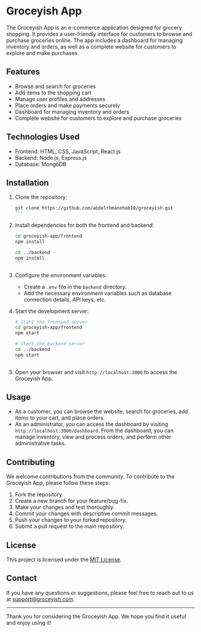 # Groceyish App

The Groceyish App is an e-commerce application designed for grocery shopping. It provides a user-friendly interface for customers to browse and purchase groceries online. The app includes a dashboard for managing inventory and orders, as well as a complete website for customers to explore and make purchases.

## Features

- Browse and search for groceries
- Add items to the shopping cart
- Manage user profiles and addresses
- Place orders and make payments securely
- Dashboard for managing inventory and orders
- Complete website for customers to explore and purchase groceries

## Technologies Used

- Frontend: HTML, CSS, JavaScript, React.js
- Backend: Node.js, Express.js
- Database: MongoDB

## Installation

1. Clone the repository:

   ````bash
   git clone https://github.com/abdelrhmanehab10/groceyish.git
   ```

2. Install dependencies for both the frontend and backend:

   ````bash
   cd groceyish-app/frontend
   npm install

   cd ../backend
   npm install
   ```

3. Configure the environment variables:

   - Create a `.env` file in the `backend` directory.
   - Add the necessary environment variables such as database connection details, API keys, etc.

4. Start the development server:

   ````bash
   # Start the frontend server
   cd groceyish-app/frontend
   npm start

   # Start the backend server
   cd ../backend
   npm start
   ```

5. Open your browser and visit `http://localhost:3000` to access the Groceyish App.

## Usage

- As a customer, you can browse the website, search for groceries, add items to your cart, and place orders.
- As an administrator, you can access the dashboard by visiting `http://localhost:3000/dashboard`. From the dashboard, you can manage inventory, view and process orders, and perform other administrative tasks.

## Contributing

We welcome contributions from the community. To contribute to the Groceyish App, please follow these steps:

1. Fork the repository.
2. Create a new branch for your feature/bug-fix.
3. Make your changes and test thoroughly.
4. Commit your changes with descriptive commit messages.
5. Push your changes to your forked repository.
6. Submit a pull request to the main repository.

## License

This project is licensed under the [MIT License](LICENSE).

## Contact

If you have any questions or suggestions, please feel free to reach out to us at support@groceyish.com.

---

Thank you for considering the Groceyish App. We hope you find it useful and enjoy using it!
